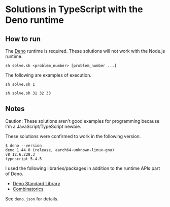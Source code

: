 # Solutions in TypeScript with the Deno runtime

## How to run

The [Deno](https://deno.com) runtime is required. These solutions will not work with the Node.js runtime.

```console
sh solve.sh <problem_number> [problem_number ...]
```

The following are examples of execution.

```console
sh solve.sh 1
```

```console
sh solve.sh 31 32 33
```

## Notes

Caution: These solutions aren't good examples for programming because I'm a JavaScript/TypeScript newbie.

These solutions were confirmed to work in the following version.

```console
$ deno --version
deno 1.44.0 (release, aarch64-unknown-linux-gnu)
v8 12.6.228.3
typescript 5.4.5
```

I used the following libraries/packages in addition to the runtime APIs part of Deno.

- [Deno Standard Library](https://jsr.io/@std)
- [Combinatorics](https://deno.land/x/combinatorics)

See `deno.json` for details.
